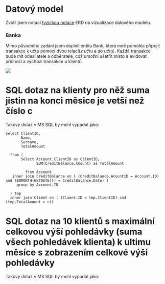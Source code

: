 # Datový model
  Zvolil jsem notací [fyzickou notace](https://www.lucidchart.com/pages/ER-diagram-symbols-and-meaning?usecase=erd) ERD na vizualizace datového modelu. 
  
### Banka
  Mimo původního zadání jsem doplnil entitu Bank, která mně pomohla přípojít transakce k učtu pomocí dvou relací(*z učtu* a *do učtu*). Každá transakce bude mít odesílatele a odběratele, což umožní ušetřit místo a evidovat příchozí a výchozí transakce u klientů.
  
![](https://github.com/karimmik/EppTec/blob/main/Datov%C3%BD%20model/Bank%20model.png)

# SQL dotaz na klienty pro něž suma jistin na konci měsice je vetší než číslo c
Takový dotaz v MS SQL by mohl vypadat jako:
```
Select ClientID, 
       Name, 
       Surname,
       TotalAmount
  
  from (
       Select Account.ClientID as ClientID,
              SUM(CreditBalance.Amount) as TotalAmount
              
         from Account
   inner join CreditBalance on ( (CreditBalance.AcountID = Account.ID) and (EOMONTH(GETDATE()) = CreditBalance.Date) )
     group by Account.ID

  ) tmp 
  inner join Client on ( (Client.ID = tmp.ClientID) and (tmp.TotalAmount > c))
```

# SQL dotaz na 10 klientů s maximální celkovou výší pohledávky (suma všech pohledávek klienta) k ultimu měsíce s zobrazením celkové výší pohledávky
Takový dotaz v MS SQL by mohl vypadat jako:
